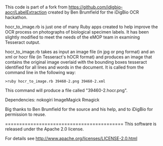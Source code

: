 This code is part of a fork from https://github.com/idigbio-aocr/LabelExtraction created by Ben Brumfield for the iDigBio OCR hackathon.

hocr_to_image.rb is just one of many Ruby apps created to help improve the OCR process on photographs of biological specimen labels. It has been slightly modified to meet the needs of the eMOP team in examining Tesseract output.

hocr_to_image.rb takes as input an image file (in jpg or png format) and an xml or hocr file (in Tesseract's hOCR format) and produces an image that contains the original image overlaid with the bounding boxes tesseract identified for all lines and words in the document. It is called from the command line in the following way:

	>ruby hocr_to_image.rb 39460-2.png 39460-2.xml
	
This command will produce a file called "39460-2.hocr.png".

Dependencies:
	nokogiri
	ImageMagick
	Rmagick


Big thanks to Ben Brumfield for the source and his help, and to iDigBio for permission to reuse.

==========================================
This software is released under the Apache 2.0 license.

For details see http://www.apache.org/licenses/LICENSE-2.0.html
